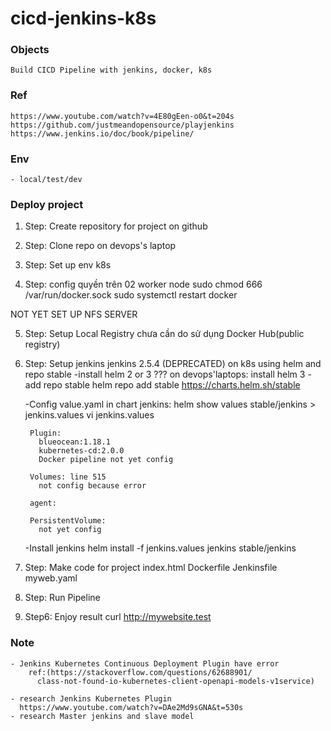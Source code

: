 # cicd-jenkins-k8s

### Objects
    Build CICD Pipeline with jenkins, docker, k8s

### Ref
    https://www.youtube.com/watch?v=4E80gEen-o0&t=204s
    https://github.com/justmeandopensource/playjenkins
    https://www.jenkins.io/doc/book/pipeline/

### Env
    - local/test/dev

### Deploy project
1. Step: Create repository for project on github  
2. Step: Clone repo on devops's laptop

3. Step: Set up env k8s
4. Step: config quyền trên 02 worker node
   sudo chmod 666 /var/run/docker.sock
   sudo systemctl restart docker

NOT YET SET UP NFS SERVER

5. Step: Setup Local Registry
   chưa cần do sử dụng Docker Hub(public registry)

6. Step: Setup jenkins jenkins 2.5.4 (DEPRECATED) on k8s using helm and repo stable
    -install helm 2 or 3 ??? on devops'laptops:
      install helm 3
    -add repo stable
      helm repo add stable https://charts.helm.sh/stable

    -Config value.yaml in chart jenkins:
      helm show values stable/jenkins > jenkins.values
      vi jenkins.values

        Plugin:
          blueocean:1.18.1
          kubernetes-cd:2.0.0
          Docker pipeline not yet config

        Volumes: line 515
          not config because error

        agent:
          
        PersistentVolume:        
          not yet config
          
    -Install jenkins
      helm install -f jenkins.values jenkins stable/jenkins


7. Step: Make code for project
    index.html
    Dockerfile
    Jenkinsfile
    myweb.yaml
9. Step: Run Pipeline
10. Step6: Enjoy result
    curl http://mywebsite.test
### Note
    - Jenkins Kubernetes Continuous Deployment Plugin have error
        ref:(https://stackoverflow.com/questions/62688901/
          class-not-found-io-kubernetes-client-openapi-models-v1service)

    - research Jenkins Kubernetes Plugin
      https://www.youtube.com/watch?v=DAe2Md9sGNA&t=530s
    - research Master jenkins and slave model

